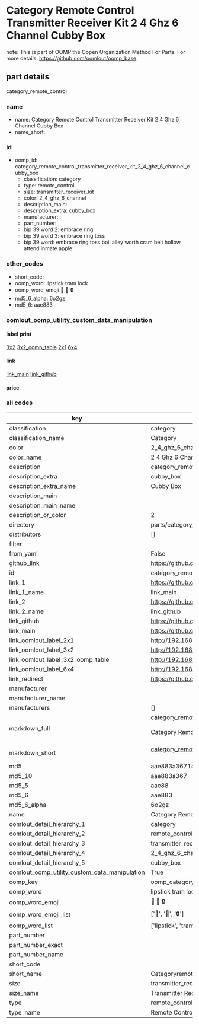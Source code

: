 # Category Remote Control Transmitter Receiver Kit 2 4 Ghz 6 Channel Cubby Box  

note: This is part of OOMP the Oopen Organization Method For Parts. For more details: https://github.com/oomlout/oomp_base

##  part details
  



category_remote_control



### name
* name: Category Remote Control Transmitter Receiver Kit 2 4 Ghz 6 Channel Cubby Box
* name_short: 
### id
* oomp_id: category_remote_control_transmitter_receiver_kit_2_4_ghz_6_channel_cubby_box
  * classification: category
  * type: remote_control
  * size: transmitter_receiver_kit
  * color: 2_4_ghz_6_channel
  * description_main: 
  * description_extra: cubby_box
  * manufacturer: 
  * part_number: 
  * bip 39 word 2: embrace ring
  * bip 39 word 3: embrace ring toss
  * bip 39 word: embrace ring toss boil alley worth cram belt hollow attend inmate apple

### other_codes
* short_code: 
* oomp_word: lipstick tram lock
* oomp_word_emoji :lipstick: :tram: :lock:
* md5_6_alpha: 6o2gz
* md5_6: aae883






### oomlout_oomp_utility_custom_data_manipulation
#### label print
[3x2](http://192.168.1.245:1112/?label=oomp%206o2gz)
[3x2_oomp_table](http://192.168.1.108:1112/?label=oomp%206o2gz)
[2x1](http://192.168.1.242:1112/?label=oomp%206o2gz)
[6x4](http://192.168.1.55:1112/?label=oomp%206o2gz)    

#### link

[link_main](https://github.com/oomlout/oomlout_oomp_version_1_messy/tree/main/parts/category_remote_control_transmitter_receiver_kit_2_4_ghz_6_channel_cubby_box) [link_github](https://github.com/oomlout/oomlout_oomp_version_1_messy/tree/main/parts/category_remote_control_transmitter_receiver_kit_2_4_ghz_6_channel_cubby_box)                             

#### price







### all codes 
| key | value |  
| --- | --- |  
| classification | category |  
| classification_name | Category |  
| color | 2_4_ghz_6_channel |  
| color_name | 2 4 Ghz 6 Channel |  
| description | category_remote_control |  
| description_extra | cubby_box |  
| description_extra_name | Cubby Box |  
| description_main |  |  
| description_main_name |  |  
| description_or_color | 2  |  
| directory | parts/category_remote_control_transmitter_receiver_kit_2_4_ghz_6_channel_cubby_box |  
| distributors | [] |  
| filter |  |  
| from_yaml | False |  
| github_link | https://github.com/oomlout/oomlout_oomp_part_src/tree/main/parts/category_remote_control_transmitter_receiver_kit_2_4_ghz_6_channel_cubby_box |  
| id | category_remote_control_transmitter_receiver_kit_2_4_ghz_6_channel_cubby_box |  
| link_1 | https://github.com/oomlout/oomlout_oomp_version_1_messy/tree/main/parts/category_remote_control_transmitter_receiver_kit_2_4_ghz_6_channel_cubby_box |  
| link_1_name | link_main |  
| link_2 | https://github.com/oomlout/oomlout_oomp_version_1_messy/tree/main/parts/category_remote_control_transmitter_receiver_kit_2_4_ghz_6_channel_cubby_box |  
| link_2_name | link_github |  
| link_github | https://github.com/oomlout/oomlout_oomp_version_1_messy/tree/main/parts/category_remote_control_transmitter_receiver_kit_2_4_ghz_6_channel_cubby_box |  
| link_main | https://github.com/oomlout/oomlout_oomp_version_1_messy/tree/main/parts/category_remote_control_transmitter_receiver_kit_2_4_ghz_6_channel_cubby_box |  
| link_oomlout_label_2x1 | http://192.168.1.242:1112/?label=oomp%206o2gz |  
| link_oomlout_label_3x2 | http://192.168.1.245:1112/?label=oomp%206o2gz |  
| link_oomlout_label_3x2_oomp_table | http://192.168.1.108:1112/?label=oomp%206o2gz |  
| link_oomlout_label_6x4 | http://192.168.1.55:1112/?label=oomp%206o2gz |  
| link_redirect | https://github.com/oomlout/oomlout_oomp_version_1_messy/tree/main/parts/category_remote_control_transmitter_receiver_kit_2_4_ghz_6_channel_cubby_box |  
| manufacturer |  |  
| manufacturer_name |  |  
| manufacturers | [] |  
| markdown_full | [category_remote_control_transmitter_receiver_kit_2_4_ghz_6_channel_cubby_box](none)<br>[](none)<br>[Category Remote Control Transmitter Receiver Kit 2 4 Ghz 6 Channel Cubby Box](none)<br><br> |  
| markdown_short | [category_remote_control_transmitter_receiver_kit_2_4_ghz_6_channel_cubby_box](none)<br><br> |  
| md5 | aae883a36714e647f7834191cb6e8244 |  
| md5_10 | aae883a367 |  
| md5_5 | aae88 |  
| md5_6 | aae883 |  
| md5_6_alpha | 6o2gz |  
| name | Category Remote Control Transmitter Receiver Kit 2 4 Ghz 6 Channel Cubby Box |  
| oomlout_detail_hierarchy_1 | category |  
| oomlout_detail_hierarchy_2 | remote_control |  
| oomlout_detail_hierarchy_3 | transmitter_receiver_kit |  
| oomlout_detail_hierarchy_4 | 2_4_ghz_6_channel |  
| oomlout_detail_hierarchy_5 | cubby_box |  
| oomlout_oomp_utility_custom_data_manipulation | True |  
| oomp_key | oomp_category_remote_control_transmitter_receiver_kit_2_4_ghz_6_channel_cubby_box |  
| oomp_word | lipstick tram lock |  
| oomp_word_emoji | :lipstick: :tram: :lock: |  
| oomp_word_emoji_list | [':lipstick:', ':tram:', ':lock:'] |  
| oomp_word_list | ['lipstick', 'tram', 'lock'] |  
| part_number |  |  
| part_number_exact |  |  
| part_number_name |  |  
| short_code |  |  
| short_name | Categoryremotecontrol |  
| size | transmitter_receiver_kit |  
| size_name | Transmitter Receiver Kit |  
| type | remote_control |  
| type_name | Remote Control |  
